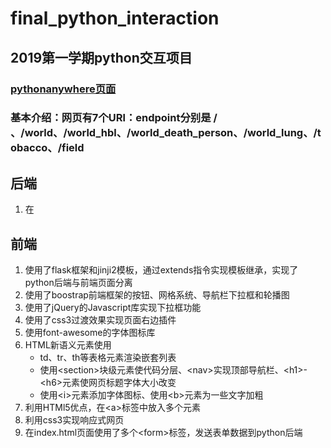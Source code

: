 # final_python_interaction
## 2019第一学期python交互项目
### [pythonanywhere页面](http://lixintao.pythonanywhere.com/)
### 基本介绍：网页有7个URl：endpoint分别是 / 、/world、/world_hbl、/world_death_person、/world_lung、/tobacco、/field
## 后端
1. 在
## 前端
1. 使用了flask框架和jinji2模板，通过extends指令实现模板继承，实现了python后端与前端页面分离
2. 使用了boostrap前端框架的按钮、网格系统、导航栏下拉框和轮播图
3. 使用了jQuery的Javascript库实现下拉框功能
4. 使用了css3过渡效果实现页面右边插件
5. 使用font-awesome的字体图标库
6. HTML新语义元素使用
     * td、tr、th等表格元素渲染嵌套列表
     * 使用\<section>块级元素使代码分层、\<nav>实现顶部导航栏、\<h1>-\<h6>元素使网页标题字体大小改变
     * 使用\<i>元素添加字体图标、使用\<b>元素为一些文字加粗
7. 利用HTMl5优点，在\<a>标签中放入多个元素
8. 利用css3实现响应式网页 
9. 在index.html页面使用了多个\<form>标签，发送表单数据到python后端
